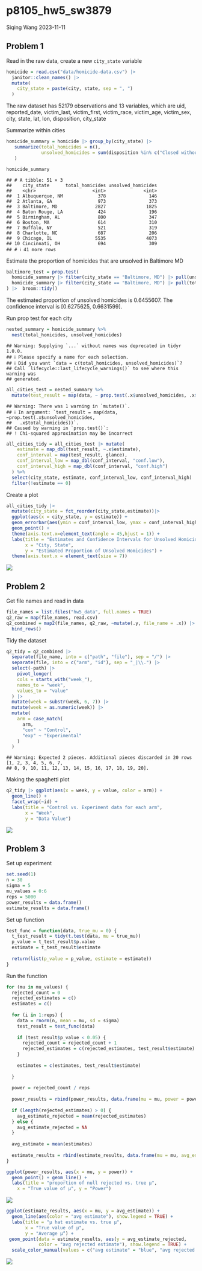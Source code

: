 p8105_hw5_sw3879
================
Siqing Wang
2023-11-11

## Problem 1

Read in the raw data, create a new `city_state` variable

``` r
homicide = read.csv("data/homicide-data.csv") |> 
  janitor::clean_names() |> 
  mutate(
    city_state = paste(city, state, sep = ", ")
  )
```

The raw dataset has 52179 observations and 13 variables, which are uid,
reported_date, victim_last, victim_first, victim_race, victim_age,
victim_sex, city, state, lat, lon, disposition, city_state

Summarize within cities

``` r
homicide_summary = homicide |> group_by(city_state) |> 
   summarize(total_homicides = n(),
             unsolved_homicides = sum(disposition %in% c("Closed without arrest", "Open/No arrest"))
   )

homicide_summary
```

    ## # A tibble: 51 × 3
    ##    city_state      total_homicides unsolved_homicides
    ##    <chr>                     <int>              <int>
    ##  1 Albuquerque, NM             378                146
    ##  2 Atlanta, GA                 973                373
    ##  3 Baltimore, MD              2827               1825
    ##  4 Baton Rouge, LA             424                196
    ##  5 Birmingham, AL              800                347
    ##  6 Boston, MA                  614                310
    ##  7 Buffalo, NY                 521                319
    ##  8 Charlotte, NC               687                206
    ##  9 Chicago, IL                5535               4073
    ## 10 Cincinnati, OH              694                309
    ## # ℹ 41 more rows

Estimate the proportion of homicides that are unsolved in Baltimore MD

``` r
baltimore_test = prop.test(
  homicide_summary |> filter(city_state == "Baltimore, MD") |> pull(unsolved_homicides),
  homicide_summary |> filter(city_state == "Baltimore, MD") |> pull(total_homicides)
) |>  broom::tidy()
```

The estimated proportion of unsolved homicides is 0.6455607. The
confidence interval is \[0.6275625, 0.6631599\].

Run prop test for each city

``` r
nested_summary = homicide_summary %>%
  nest(total_homicides, unsolved_homicides)
```

    ## Warning: Supplying `...` without names was deprecated in tidyr 1.0.0.
    ## ℹ Please specify a name for each selection.
    ## ℹ Did you want `data = c(total_homicides, unsolved_homicides)`?
    ## Call `lifecycle::last_lifecycle_warnings()` to see where this warning was
    ## generated.

``` r
all_cities_test = nested_summary %>%
  mutate(test_result = map(data, ~ prop.test(.x$unsolved_homicides, .x$total_homicides)))
```

    ## Warning: There was 1 warning in `mutate()`.
    ## ℹ In argument: `test_result = map(data, ~prop.test(.x$unsolved_homicides,
    ##   .x$total_homicides))`.
    ## Caused by warning in `prop.test()`:
    ## ! Chi-squared approximation may be incorrect

``` r
all_cities_tidy = all_cities_test |> mutate(
    estimate = map_dbl(test_result, ~.x$estimate),
    conf_interval = map(test_result, glance),
    conf_interval_low = map_dbl(conf_interval, "conf.low"),
    conf_interval_high = map_dbl(conf_interval, "conf.high")
  ) %>%
  select(city_state, estimate, conf_interval_low, conf_interval_high) |> 
  filter(!estimate == 0)
```

Create a plot

``` r
all_cities_tidy |> 
  mutate(city_state = fct_reorder(city_state,estimate))|>
  ggplot(aes(x = city_state, y = estimate)) + 
  geom_errorbar(aes(ymin = conf_interval_low, ymax = conf_interval_high)) +
  geom_point() +
  theme(axis.text.x=element_text(angle = 45,hjust = 1)) +
  labs(title = "Estimates and Confidence Intervals for Unsolved Homicides by City",
       x = "City, State",
       y = "Estimated Proportion of Unsolved Homicides") +
  theme(axis.text.x = element_text(size = 7))
```

![](p8105_hw5_sw3879_files/figure-gfm/unnamed-chunk-6-1.png)<!-- -->

## Problem 2

Get file names and read in data

``` r
file_names = list.files("hw5_data", full.names = TRUE)
q2_raw = map(file_names, read.csv)
q2_combined = map2(file_names, q2_raw, ~mutate(.y, file_name = .x)) |> 
  bind_rows()
```

Tidy the dataset

``` r
q2_tidy = q2_combined |> 
  separate(file_name, into = c("path", "file"), sep = "/") |> 
  separate(file, into = c("arm", "id"), sep = "_|\\.") |> 
  select(-path) |> 
    pivot_longer(
    cols = starts_with("week_"),
    names_to = "week", 
    values_to = "value"  
  ) |> 
  mutate(week = substr(week, 6, 7)) |> 
  mutate(week = as.numeric(week)) |> 
  mutate(
    arm = case_match(
      arm,
      "con" ~ "Control",
      "exp" ~ "Experimental"
    )
  )
```

    ## Warning: Expected 2 pieces. Additional pieces discarded in 20 rows [1, 2, 3, 4, 5, 6, 7,
    ## 8, 9, 10, 11, 12, 13, 14, 15, 16, 17, 18, 19, 20].

Making the spaghetti plot

``` r
q2_tidy |> ggplot(aes(x = week, y = value, color = arm)) +
  geom_line() +
  facet_wrap(~id) +
  labs(title = "Control vs. Experiment data for each arm",
       x = "Week",
       y = "Data Value")
```

![](p8105_hw5_sw3879_files/figure-gfm/unnamed-chunk-9-1.png)<!-- -->

## Problem 3

Set up experiment

``` r
set.seed(1)
n = 30
sigma = 5
mu_values = 0:6
reps = 5000
power_results = data.frame()
estimate_results = data.frame()
```

Set up function

``` r
test_func = function(data, true_mu = 0) {
  t_test_result = tidy(t.test(data, mu = true_mu))
  p_value = t_test_result$p.value
  estimate = t_test_result$estimate
  
  return(list(p_value = p_value, estimate = estimate))
}
```

Run the function

``` r
for (mu in mu_values) {
  rejected_count = 0
  rejected_estimates = c()
  estimates = c()
  
  for (i in 1:reps) {
    data = rnorm(n, mean = mu, sd = sigma)
    test_result = test_func(data)
    
    if (test_result$p_value < 0.05) {
      rejected_count = rejected_count + 1
      rejected_estimates = c(rejected_estimates, test_result$estimate)
    } 
    
    estimates = c(estimates, test_result$estimate)
    
  }
  
  power = rejected_count / reps
  
  power_results = rbind(power_results, data.frame(mu = mu, power = power))
  
  if (length(rejected_estimates) > 0) {
    avg_estimate_rejected = mean(rejected_estimates)
  } else {
    avg_estimate_rejected = NA
  }
  
  avg_estimate = mean(estimates)
  
  estimate_results = rbind(estimate_results, data.frame(mu = mu, avg_estimate = avg_estimate, avg_estimate_rejected = avg_estimate_rejected))
}
```

``` r
ggplot(power_results, aes(x = mu, y = power)) +
  geom_point() + geom_line() +
  labs(title = "proportion of null rejected vs. true μ",
    x = "True value of μ", y = "Power")
```

![](p8105_hw5_sw3879_files/figure-gfm/unnamed-chunk-13-1.png)<!-- -->

``` r
ggplot(estimate_results, aes(x = mu, y = avg_estimate)) +
  geom_line(aes(color = "avg estimate"), show.legend = TRUE) +
  labs(title = "μ hat estimate vs. true μ",
       x = "True value of μ", 
       y = "Average μ̂") +
 geom_point(data = estimate_results, aes(y = avg_estimate_rejected, 
            color = "avg rejected estimate"), show.legend = TRUE) +
  scale_color_manual(values = c("avg estimate" = "blue", "avg rejected estimate" = "red"), labels = c("avg estimate", "avg rejected estimate")) 
```

![](p8105_hw5_sw3879_files/figure-gfm/unnamed-chunk-14-1.png)<!-- -->
